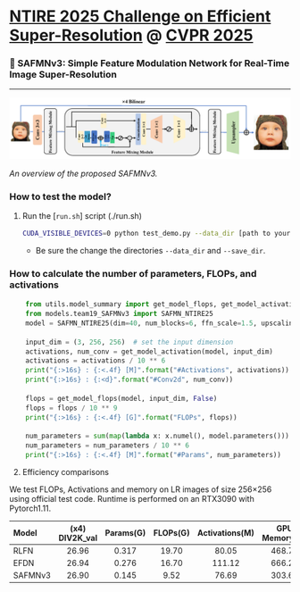 # [NTIRE 2025 Challenge on Efficient Super-Resolution](https://cvlai.net/ntire/2025/) @ [CVPR 2025](https://cvpr2025.thecvf.com/)

### 📖 SAFMNv3: Simple Feature Modulation Network for Real-Time Image Super-Resolution

---
<p align="center">
  <img width="800" src="../figs/safmnv3_architecture.png">
</p>

*An overview of the proposed SAFMNv3.*


### How to test the model?

1. Run the [`run.sh`] script (./run.sh)
    ```bash
    CUDA_VISIBLE_DEVICES=0 python test_demo.py --data_dir [path to your data dir] --save_dir [path to your save dir] --model_id 23
    ```
    - Be sure the change the directories `--data_dir` and `--save_dir`.

   
### How to calculate the number of parameters, FLOPs, and activations

```python
    from utils.model_summary import get_model_flops, get_model_activation
    from models.team19_SAFMNv3 import SAFMN_NTIRE25
    model = SAFMN_NTIRE25(dim=40, num_blocks=6, ffn_scale=1.5, upscaling_factor=4)
    
    input_dim = (3, 256, 256)  # set the input dimension
    activations, num_conv = get_model_activation(model, input_dim)
    activations = activations / 10 ** 6
    print("{:>16s} : {:<.4f} [M]".format("#Activations", activations))
    print("{:>16s} : {:<d}".format("#Conv2d", num_conv))

    flops = get_model_flops(model, input_dim, False)
    flops = flops / 10 ** 9
    print("{:>16s} : {:<.4f} [G]".format("FLOPs", flops))

    num_parameters = sum(map(lambda x: x.numel(), model.parameters()))
    num_parameters = num_parameters / 10 ** 6
    print("{:>16s} : {:<.4f} [M]".format("#Params", num_parameters))
```

2. Efficiency comparisons

We test FLOPs, Activations and memory on LR images of size 256×256 using official test code.
Runtime is performed on an RTX3090 with Pytorch1.11.

| Model | (x4) DIV2K_val | Params(G) | FLOPs(G) | Activations(M) | GPU Memory(M) | Runtime(ms) | 
| :-----| :-----:   | :-----:    | :-----:   | :-----:  | :-----:        | :-----: | 
| RLFN | 26.96| 0.317| 19.70| 80.05 | 468.77 | 16.18 |
| EFDN | 26.94| 0.276| 16.70 | 111.12 | 666.26 | 11.55 |
| SAFMNv3 |26.90| 0.145 | 9.52 | 76.69 | 303.60 | 6.70|
